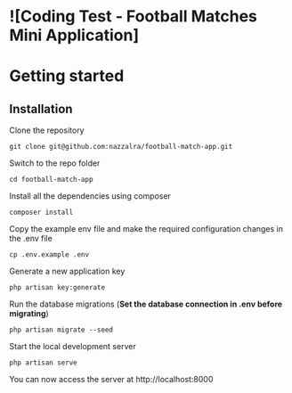 # ![Coding Test - Football Matches Mini Application]

# Getting started

## Installation

Clone the repository

    git clone git@github.com:nazzalra/football-match-app.git

Switch to the repo folder

    cd football-match-app

Install all the dependencies using composer

    composer install

Copy the example env file and make the required configuration changes in the .env file

    cp .env.example .env

Generate a new application key

    php artisan key:generate

Run the database migrations (**Set the database connection in .env before migrating**)

    php artisan migrate --seed

Start the local development server

    php artisan serve

You can now access the server at http://localhost:8000

